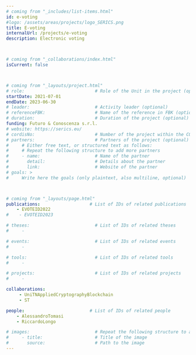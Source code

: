 ```yaml
---
# coming from "_includes/list-items.html"
id: e-voting
#logo: /assets/areas/projects/logo_SERICS.png
title: E-voting
internalUrl: /projects/e-voting
description: Electronic voting



# coming from "_collaborations/index.html"
isCurrent: false



# coming from "_layouts/project.html"
# role:                           # Role of the Unit in the project (optional)
startDate: 2021-07-01
endDate: 2023-06-30
# leader:                         # Activity leader (optional)
# referenceFBK:                   # Name of the reference in FBK (optional)
# duration:                       # Duration of the project (optional)
funding: Futuro & Conoscenza s.r.l.
# website: https://serics.eu/
# cordisNo:                       # Number of the project within the CORDIS website (optional)
# partners:                       # Partners of the project (optional)
#     # Either free text, or structured text as follows:
#     # Repeat the following structure to add more partners
#     - name:                     # Name of the partner
#       detail:                   # Details about the partner
#       link:                     # Website of the partner
# goals: >
#     Write here the goals (only plaintext, also multiline, optional)



# coming from "_layouts/page.html"
publications:                   # List of IDs of related publications
    - EVOTEID2022
#    - EVOTEID2023

# theses:                         # List of IDs of related theses
#     - 

# events:                         # List of IDs of related events
#     - 

# tools:                          # List of IDs of related tools
#     - 

# projects:                       # List of IDs of related projects
#     - 

collaborations:
     - UniTNAppliedCryptographyBlockchain
     - ST

people:                         # List of IDs of related people
    - AlessandroTomasi
    - RiccardoLongo

# images:                         # Repeat the following structure to add more images
#     - title:                    # Title of the image
#       source:                   # Path to the image
---
```



